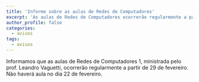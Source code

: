 ```yaml
---
title: 'Informe sobre as aulas de Redes de Computadores'
excerpt: 'As aulas de Redes de Computadores ocorrerão regularmente a partir do dia 29 de fevereiro.'
author_profile: false
categories:
  - avisos
tags:
  - avisos
---
```


Informamos que as aulas de Redes de Computadores 1, ministrada pelo prof. Leandro Vaguetti, ocorrerão regularmente a partir de 29 de fevereiro.
Não haverá aula no dia 22 de fevereiro.

